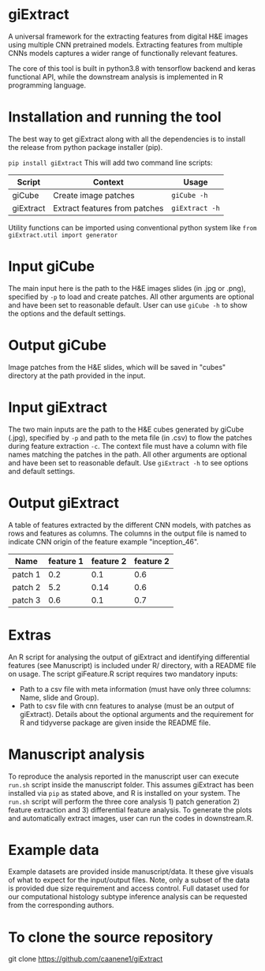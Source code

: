 # giExtract
A universal framework for the extracting features from digital H&E images using multiple CNN pretrained models. 
Extracting features from multiple CNNs models captures a wider range of functionally relevant features.

The core of this tool is built in python3.8 with tensorflow backend and keras functional API, 
while the downstream analysis is implemented in R programming language. 

# Installation and running the tool
The best way to get giExtract along with all the dependencies is to install the release from python package installer (pip).

```pip install giExtract```
This will add two command line scripts:

| Script | Context | Usage |
| ---    | --- | --- |
| giCube | Create image patches | ```giCube -h``` |
| giExtract | Extract features from patches | ```giExtract -h``` |

Utility functions can be imported using conventional python system like ```from giExtract.util import generator```

# Input giCube
The main input here is the path to the H&E images slides (in .jpg or .png), specified by ```-p``` to load and create patches.
All other arguments are optional and have been set to reasonable default. User can use ```giCube -h``` 
to show the options and the default settings.

# Output giCube
Image patches from the H&E slides, which will be saved in "cubes" directory at the path provided in the input.

# Input giExtract
The two main inputs are the path to the H&E cubes generated by giCube (.jpg), specified by ```-p``` and path to the meta file (in .csv)
to flow the patches during feature extraction ```-c```. The context file must have a column with file names matching the patches in the path. 
All other arguments are optional and have been set to reasonable default. Use ```giExtract -h``` 
to see options and default settings.

# Output giExtract
A table of features extracted by the different CNN models, with patches as rows and features as columns. 
The columns in the output file is named to indicate CNN origin of the feature example "inception_46".

| Name  | feature 1 | feature 2 | feature 2 |
| --- | --- | --- | --- |
| patch 1 | 0.2 | 0.1 | 0.6 |
| patch 2  |  5.2  | 0.14  |  0.6  |
| patch 3  |  0.6  | 0.1  |  0.7 |


# Extras
An R script for analysing the output of giExtract and identifying differential features (see Manuscript) is included under R/ directory, 
with a README file on usage. The script giFeature.R script requires two mandatory inputs: 
- Path to a csv file with meta information (must have only three columns: Name, slide and Group). 
- Path to csv file with cnn features to analyse (must be an output of giExtract).
Details about the optional arguments and the requirement for R and tidyverse package are given inside the README file.

# Manuscript analysis
To reproduce the analysis reported in the manuscript user can execute `run.sh` script inside the manuscript folder. 
This assumes giExtract has been installed via `pip` as stated above, and R is installed on your system. 
The `run.sh` script will perform the three core analysis 1) patch generation 2) feature extraction and 3) differential feature analysis.
To generate the plots and automatically extract images, user can run the codes in downstream.R.

# Example data
Example datasets are provided inside manuscript/data. It these give visuals of what to expect for the input/output files. 
Note, only a subset of the data is provided due size requirement and access control. 
Full dataset used for our computational histology subtype inference analysis can be requested from the corresponding authors.

# To clone the source repository
git clone https://github.com/caanene1/giExtract